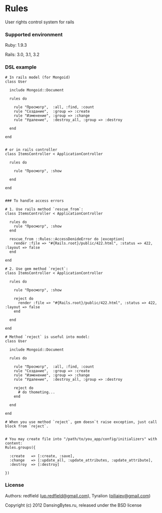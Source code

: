 Rules
=====

User rights control system for rails


### Supported environment

Ruby:   1.9.3

Rails:  3.0, 3.1, 3.2


### DSL example

    # In rails model (for Mongoid)
    class User

      include Mongoid::Document

      rules do

        rule "Просмотр",  :all, :find, :count
        rule "Создание",  :group => :create
        rule "Изменение", :group => :change
        rule "Удаление",  :destroy_all, :group => :destroy

      end

    end


    # or in rails controller
    class ItemsController < ApplicationController

      rules do

        rule "Просмотр", :show

      end

    end


    ### To handle access errors

    # 1. Use rails method `rescue_from`:
    class ItemsController < ApplicationController

      rules do
        rule "Просмотр", :show
      end

      rescue_from ::Rules::AccessDenideError do |exception|
        render :file => "#{Rails.root}/public/422.html", :status => 422, :layout => false
      end

    end

    # 2. Use gem method `reject`:
    class ItemsController < ApplicationController

      rules do

        rule "Просмотр", :show

        reject do
          render :file => "#{Rails.root}/public/422.html", :status => 422, :layout => false
        end

      end

    end

    # Method `reject` is useful into model:
    class User

      include Mongoid::Document

      rules do

        rule "Просмотр",  :all, :find, :count
        rule "Создание",  :group => :create
        rule "Изменение", :group => :change
        rule "Удаление",  :destroy_all, :group => :destroy

        reject do
          # do thometing...
        end

      end

    end

    # When you use method `reject`, gem doesn`t raise exception, just call block from `reject`.


    # You may create file into "/path/to/you_app/config/initializers" with content:
    Rules.groups({

      :create   => [:create, :save],
      :change   => [:update_all, :update_attributes, :update_attribute],
      :destroy  => [:destroy]

    })


### License

Authors: redfield (up.redfield@gmail.com), Tyralion (piliaiev@gmail.com)

Copyright (c) 2012 DansingBytes.ru, released under the BSD license